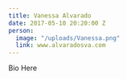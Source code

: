 ```yaml
---
title: Vanessa Alvarado
date: 2017-05-10 20:20:00 Z
person:
  image: "/uploads/Vanessa.png"
  link: www.alvaradosva.com
---
```


Bio Here